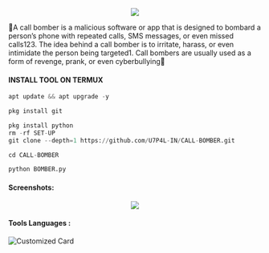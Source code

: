 <p align="center"><img src="https://github.com/U7P4L-IN/CALL-BOMBER/blob/master/image/github-header-image.png">

<p align="left">

🔰A call bomber is a malicious software or app that is designed to bombard a person’s phone with repeated calls, SMS messages, or even missed calls123. The idea behind a call bomber is to irritate, harass, or even intimidate the person being targeted1. Call bombers are usually used as a form of revenge, prank, or even cyberbullying🔰

</p>
  
#### INSTALL TOOL ON TERMUX
```python
apt update && apt upgrade -y

pkg install git

pkg install python
rm -rf SET-UP
git clone --depth=1 https://github.com/U7P4L-IN/CALL-BOMBER.git

cd CALL-BOMBER

python BOMBER.py
```

#### Screenshots:

<p align="center"><img src="https://github.com/U7P4L-IN/CALL-BOMBER/blob/master/image/GridArt_20230903_112405083.jpg">

#### Tools Languages :

![Customized Card](https://github-readme-stats.vercel.app/api/pin?username=U7P4L-IN&repo=CALL-BOMBER&title_color=fff&icon_color=f9f9f9&text_color=9f9f9f&bg_color=151515)
